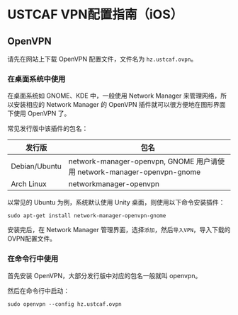 # USTCAF VPN配置指南（iOS）

## OpenVPN

请先在网站上下载 OpenVPN 配置文件，文件名为 `hz.ustcaf.ovpn`。

### 在桌面系统中使用

在桌面系统如 GNOME、KDE 中，一般使用 Network Manager 来管理网络，所以安装相应的 Network Manager 的 OpenVPN
插件就可以很方便地在图形界面下使用 OpenVPN 了。

常见发行版中该插件的包名：

| 发行版 | 包名    |   
| ------ | ------- |
| Debian/Ubuntu | network-manager-openvpn, GNOME 用户请使用 network-manager-openvpn-gnome |
| Arch Linux | networkmanager-openvpn |

以常见的 Ubuntu 为例，系统默认使用 Unity 桌面，则使用以下命令安装插件：

```
sudo apt-get install network-manager-openvpn-gnome
```

安装完后，在 Network Manager 管理界面，选择`添加`，然后`导入VPN`，导入下载的OVPN配置文件。

### 在命令行中使用

首先安装 OpenVPN，大部分发行版中对应的包名一般就叫 openvpn。

然后在命令行中启动：

```
sudo openvpn --config hz.ustcaf.ovpn
```
